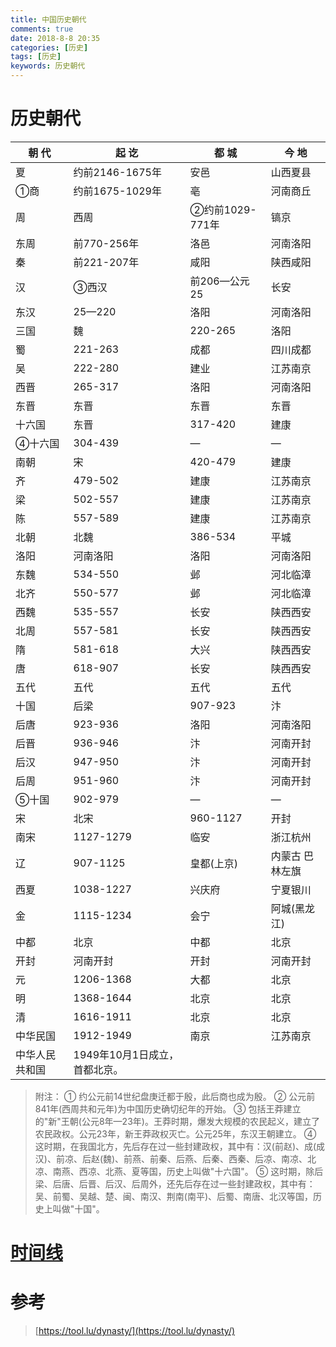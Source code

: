 ```yaml
---
title: 中国历史朝代
comments: true
date: 2018-8-8 20:35
categories: [历史]
tags: [历史]
keywords: 历史朝代
---
```


# 历史朝代

| 朝 代  | 起 讫         | 都 城         | 今 地         |
| -------- | --------------- | --------------- | --------------- |
| 夏      | 约前2146-1675年 | 安邑          | 山西夏县    |
| ①商   | 约前1675-1029年 | 亳             | 河南商丘    |
| 周      | 西周          | ②约前1029-771年 | 镐京          |
| 东周   | 前770-256年   | 洛邑          | 河南洛阳    |
| 秦      | 前221-207年   | 咸阳          | 陕西咸阳    |
| 汉      | ③西汉       | 前206—公元25 | 长安          |
| 东汉   | 25—220        | 洛阳          | 河南洛阳    |
| 三国   | 魏             | 220-265         | 洛阳          |
| 蜀      | 221-263         | 成都          | 四川成都    |
| 吴      | 222-280         | 建业          | 江苏南京    |
| 西晋   | 265-317         | 洛阳          | 河南洛阳    |
| 东晋   | 东晋          | 东晋          | 东晋          |
| 十六国 | 东晋          | 317-420         | 建康          |
| ④十六国 | 304-439         | —             | —             |
| 南朝   | 宋             | 420-479         | 建康          |
| 齐      | 479-502         | 建康          | 江苏南京    |
| 梁      | 502-557         | 建康          | 江苏南京    |
| 陈      | 557-589         | 建康          | 江苏南京    |
| 北朝   | 北魏          | 386-534         | 平城          |
| 洛阳   | 河南洛阳    | 洛阳          | 河南洛阳    |
| 东魏   | 534-550         | 邺             | 河北临漳    |
| 北齐   | 550-577         | 邺             | 河北临漳    |
| 西魏   | 535-557         | 长安          | 陕西西安    |
| 北周   | 557-581         | 长安          | 陕西西安    |
| 隋      | 581-618         | 大兴          | 陕西西安    |
| 唐      | 618-907         | 长安          | 陕西西安    |
| 五代   | 五代          | 五代          | 五代          |
| 十国   | 后梁          | 907-923         | 汴             |
| 后唐   | 923-936         | 洛阳          | 河南洛阳    |
| 后晋   | 936-946         | 汴             | 河南开封    |
| 后汉   | 947-950         | 汴             | 河南开封    |
| 后周   | 951-960         | 汴             | 河南开封    |
| ⑤十国 | 902-979         | —             | —             |
| 宋      | 北宋          | 960-1127        | 开封          |
| 南宋   | 1127-1279       | 临安          | 浙江杭州    |
| 辽      | 907-1125        | 皇都(上京)  | 内蒙古 巴林左旗 |
| 西夏   | 1038-1227       | 兴庆府       | 宁夏银川    |
| 金      | 1115-1234       | 会宁          | 阿城(黑龙江) |
| 中都   | 北京          | 中都          | 北京          |
| 开封   | 河南开封    | 开封          | 河南开封    |
| 元      | 1206-1368       | 大都          | 北京          |
| 明      | 1368-1644       | 北京          | 北京          |
| 清      | 1616-1911       | 北京          | 北京          |
| 中华民国 | 1912-1949       | 南京          | 江苏南京    |
| 中华人民共和国 | 1949年10月1日成立，首都北京。 | 

> 附注： 
① 约公元前14世纪盘庚迁都于殷，此后商也成为殷。 
② 公元前841年(西周共和元年)为中国历史确切纪年的开始。 
③ 包括王莽建立的"新"王朝(公元8年—23年)。王莽时期，爆发大规模的农民起义，建立了农民政权。公元23年，新王莽政权灭亡。公元25年，东汉王朝建立。 
④ 这时期，在我国北方，先后存在过一些封建政权，其中有：汉(前赵)、成(成汉)、前凉、后赵(魏)、前燕、前秦、后燕、后秦、西秦、后凉、南凉、北凉、南燕、西凉、北燕、夏等国，历史上叫做"十六国"。 
⑤ 这时期，除后梁、后唐、后晋、后汉、后周外，还先后存在过一些封建政权，其中有：吴、前蜀、吴越、楚、闽、南汉、荆南(南平)、后蜀、南唐、北汉等国，历史上叫做"十国"。  


# [时间线](/assets/html/dynasty.html)


# 参考
> [https://tool.lu/dynasty/](https://tool.lu/dynasty/)
